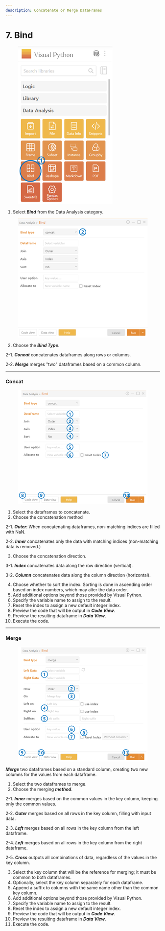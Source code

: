```yaml
---
description: Concatenate or Merge DataFrames
---
```


# 7. Bind



<figure><img src="../.gitbook/assets/image (48).png" alt="" width="309"><figcaption></figcaption></figure>

1. Select _**Bind**_ from the Data Analysis category.



<figure><img src="../.gitbook/assets/image (49).png" alt="" width="563"><figcaption></figcaption></figure>

2. Choose the _**Bind Type**_.

&#x20;       2-1. _**Concat**_ concatenates dataframes along rows or columns.

&#x20;       2-2. _**Merge**_ merges "two" dataframes based on a common column.



***

### Concat



<figure><img src="../.gitbook/assets/image (51).png" alt="" width="563"><figcaption></figcaption></figure>

1. Select the dataframes to concatenate.
2. Choose the concatenation method

&#x20;       2-1. _**Outer**_: When concatenating dataframes, non-matching indices are filled with NaN.

&#x20;       2-2. _**Inner**_ concatenates only the data with matching indices (non-matching data is removed.)

3. Choose the concatenation direction.

&#x20;       3-1. _**Index**_ concatenates data along the row direction (vertical).

&#x20;       3-2. _**Column**_ concatenates data along the column direction (horizontal).

4. Choose whether to sort the index. Sorting is done in ascending order based on index numbers, which may alter the data order.
5. Add additional options beyond those provided by Visual Python.
6. Specify the variable name to assign to the result.
7. Reset the index to assign a new default integer index.
8. Preview the code that will be output in _**Code View**_.
9. Preview the resulting dataframe in _**Data View**_.
10. Execute the code.



***

### Merge



<figure><img src="../.gitbook/assets/image (52).png" alt="" width="563"><figcaption></figcaption></figure>

_**Merge**_ two dataframes based on a standard column, creating two new columns for the values from each dataframe.

1. Select the two dataframes to merge.
2. Choose the merging _**method**_.

&#x20;       2-1. _**Inner**_ merges based on the common values in the key column, keeping only the common values.

&#x20;       2-2. _**Outer**_ merges based on all rows in the key column, filling with input data.

&#x20;       2-3. _**Left**_ merges based on all rows in the key column from the left dataframe.

&#x20;       2-4. _**Left**_ merges based on all rows in the key column from the right dataframe.

&#x20;       2-5. _**Cross**_ outputs all combinations of data, regardless of the values in the key column.

3. Select the key column that will be the reference for merging; it must be common to both dataframes.
4. Optionally, select the key column separately for each dataframe.
5. Append a suffix to columns with the same name other than the common key column.
6. Add additional options beyond those provided by Visual Python.
7. Specify the variable name to assign to the result.
8. Reset the index to assign a new default integer index.
9. Preview the code that will be output in _**Code View**_.
10. Preview the resulting dataframe in _**Data View**_.
11. Execute the code.

